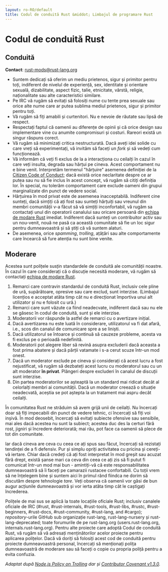 ```yaml
---
layout: ro-RO/default
title: Codul de conduită Rust &middot; Limbajul de programare Rust
---
```


# Codul de conduită Rust

## Conduită

**Contact**: [rust-mods@rust-lang.org](mailto:rust-mods@rust-lang.org)

* Suntem dedicați să oferim un mediu prietenos, sigur și primitor
  pentru toți, indiferent de nivelul de experiență, sex, identitate
  și orientare sexuală, dizabilitate, aspect fizic, talie, etnicitate,
  vârstă, religie, naționalitate sau alte caracteristici similare.
* Pe IRC vă rugăm să evitați să folosiți nume cu tente prea sexuale
  sau orice alte nume care ar putea sublima mediul prietenos,
  sigur și primitor pentru toți.
* Vă rugăm să fiți amabili și curtenitori. Nu e nevoie de răutate
  sau lipsă de respect.
* Respectați faptul că oamenii au diferențe de opinii și că orice
  design sau implementare vine cu anumite compromisuri și costuri.
  Rareori există un singur răspuns corect.
* Vă rugăm să minimizați critica nestructurată. Dacă aveți idei
  solide cu care vreți să experimentați, vă invităm să faceți un
  *fork* și să vedeți cum funcționează.
* Vă informăm că veți fi exclus de la a interacționa cu ceilalți
  în cazul în care veți insulta, degrada sau hărțui pe cineva.
  Acest comportament nu e bine venit. Interpretăm termenul
  "hărțuire" asemenea definiției de la
  [Citizen Code of Conduct](http://citizencodeofconduct.org/); dacă
  există orice neclaritate despre ce ar putea sau nu să fie inclus
  în acest concept, vă rugăm să citiți definiția lor. În special,
  nu tolerăm comportament care exclude oameni din grupui
  marginalizate din punct de vedere social.
* Hărțuirea în mod privat este de asemenea inacceptabilă. Indiferent
  cine sunteți, dacă simțiți că ați fost sau sunteți hărțuiți sau
  vreunul din membri comunității v-a făcut să vă simțiți
  inconfortabil, vă rugăm sa contactați unul din operatorii
  canalului sau oricare persoană din
  [echipa de modare Rust](team.html#Moderation) imediat. Indiferent
  dacă sunteți un contribuitor activ sau un nou-venit, nouă ne pasă
  ca această comunitate să fie un loc sigur pentru dumneavoastră
  și să știți că vă suntem alaturi.
* De asemenea, orice *spamming*, *trolling*, ațâțări sau alte
  comportamente care încearcă să fure atenția nu sunt bine venite.

## Moderare

Acestea sunt polițele susțin standardele de conduită ale comunității
noastre. În cazul în care considerați că o discuție necesită
moderare, vă rugăm să contactați [echipa de modare Rust](team.html#Moderation).

1. Remarci care contravin standardul de conduită Rust, inclusiv cele
   pline de ură, supărătoare, opresive sau care exclud, sunt
   interzise. (Limbajul licențios e acceptat atâta timp cât nu e
   direcționat împortiva unui alt utilizator și nu e folosit cu ură.)
2. Remarci care sunt văzute ca fiind neadecvate, indiferent dacă sau
   nu ele se găsesc în codul de conduită, sunt și ele interzise.
3. Moderatorii vor răspunde la astfel de remarci cu o avertizare
   inițial.
4. Dacă avertizarea nu este luată în considerare, utilizatorul va fi
   dat afară, i.e., scos din canalul de comunicare spre a se liniști.
5. Dacă utilizatorul se întoarce și continuă să cauzeze probleme,
   acesta va fi exclus pe o perioadă nedefinită.
6. Moderatorii pot alegere liber să revină asupra excluderii dacă
   aceasta a fost prima abatere și dacă părții vatamate i s-a cerut
   scuze într-un mod onest.
7. Dacă un moderator exclude pe cineva și considerați că acest lucru
   a fost nejustificat, vă rugăm să dezbateți acest lucru cu
   moderatorul sau cu un alt moderator **în privat**. Plângeri
   despre excluderi în canalul de discuții sunt interzise.
8. Din partea moderatorilor se așteaptă la un standard mai ridicat
   decât al celorlalți membri ai comunității. Dacă un moderator
   creează o situație neadecvată, aceștia se pot aștepta la un
   tratament mai aspru decât ceilalți.

În comunitatea Rust ne străduim să avem grijă unii de ceilalți.
Nu încercați doar să fiți impecabili din punct de vedere tehnic,
ci încercați să fiți voi inșivă. În mod deosebit, încercați să
evitați subiecte ofensive sau sensibile, mai ales dacă acestea
nu sunt la subiect; acestea duc des la certuri fără rost, jigniri
și încredere deteriorată; mai rău, pot face ca oamenii să plece de
tot din comunitate.

Iar dacă cineva are ceva cu ceea ce ați spus sau făcut,
încercați să rezistați tendinței de a fi defensiv. Pur și simplu
opriți activitatea cu pricina și cereți-vă iertare. Chiar dacă
credeți că ați fost interpretat în mod greșit sau acuzat fără drept,
există șanse mari ca ceva din ceea ce ați zis să fi putut fi
comunicat într-un mod mai bun - amintiți-vă că este
responsabilitatea dumneavoastră să îi faceți pe camarazii rustacee
confortabili. Cu toții vrem să ne înțelegem bine și suntem aici
în primul rând fiindca ne dorim să discutăm despre tehnologie
*tare*. Veți observa că oamenii vor găsi de bun augur acțiunile
dumneavoastră și vor ierta atăta timp cât le caștigați încrederea.

Polițele de mai sus se aplică la toate locațiile oficiale Rust;
inclusiv canalele oficiale de IRC (#rust, #rust-internals,
#rust-tools, #rust-libs, #rustc, #rust-beginners, #rust-docs,
#rust-community, #rust-lang, and #cargo); *repository*-urile
GitHub sub organizație rust-lang, rust-lang-nursery și
rust-lang-deprecated; toate forumurile de pe rust-lang.org
(users.rust-lang.org, internals.rust-lang.org). Pentru alte
proiecte care adoptă Codul de conduită Rust, vă rugăm să vă
adresați menținătorilor acelor proiecte pentru aplicarea
polițelor. Dacă vă doriți să folosiți acest cod de conduită
pentru proiecte dumneavoastră personal, încercați să
menționați polița dumneavoastră de moderare sau să faceți o copie
cu propria poliță pentru a evita confuzia.

*Adaptat după [Node.js Policy on Trolling](http://blog.izs.me/post/30036893703/policy-on-trolling) dar și [Contributor Covenant v1.3.0](http://contributor-covenant.org/version/1/3/0/).*
